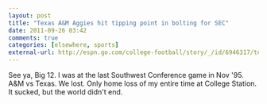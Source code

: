 ```yaml
---
layout: post  
title: "Texas A&M Aggies hit tipping point in bolting for SEC"  
date: 2011-09-26 03:42  
comments: true  
categories: [elsewhere, sports]
external-url: http://espn.go.com/college-football/story/_/id/6946317/texas-aggies-hit-tipping-point-bolting-sec  
---
```


See ya, Big 12. I was at the last Southwest Conference game in Nov '95. A&M vs Texas. We lost. Only home loss of my entire time at College Station. It sucked, but the world didn't end.
